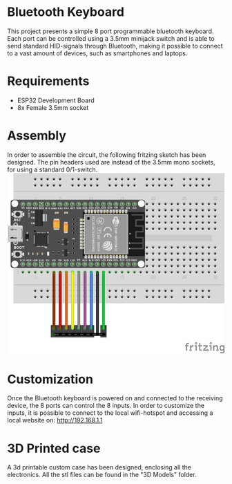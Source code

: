 # Bluetooth Keyboard
This project presents a simple 8 port programmable bluetooth keyboard. Each port can be controlled using a 3.5mm minijack switch and is able to send standard HID-signals through Bluetooth, making it possible to connect to a vast amount of devices, such as smartphones and laptops.

# Requirements
* ESP32 Development Board
* 8x Female 3.5mm socket

# Assembly
In order to assemble the circuit, the following fritzing sketch has been designed. The pin headers used are instead of the 3.5mm mono sockets, for using a standard 0/1-switch.
<img src="https://github.com/Welfaretech-EF/Bluetooth_Keyboard/blob/main/Images/Fritzing.png" width="512">

# Customization
Once the Bluetooth keyboard is powered on and connected to the receiving device, the 8 ports can control the 8 inputs. In order to customize the inputs, it is possible to connect to the local wifi-hotspot and accessing a local website on: http://192.168.1.1
# 3D Printed case
A 3d printable custom case has been designed, enclosing all the electronics. All the stl files can be found in the "3D Models" folder.